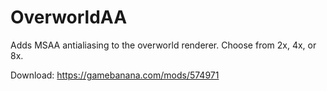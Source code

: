 # OverworldAA
Adds MSAA antialiasing to the overworld renderer. Choose from 2x, 4x, or 8x.

Download: https://gamebanana.com/mods/574971
